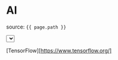 # AI

source: `{{ page.path }}`

<QueryList>
  <Query Id="0" Path="Security">
    <Select Path="Security">*[System[(EventID=4688)]] and
      *[EventData[Data[@Name='NewProcessName'] = 'C:\Program Files (x86)\Nox\bin\Nox.exe']]
</Select>
  </Query>
</QueryList>

[TensorFlow][https://www.tensorflow.org/]
